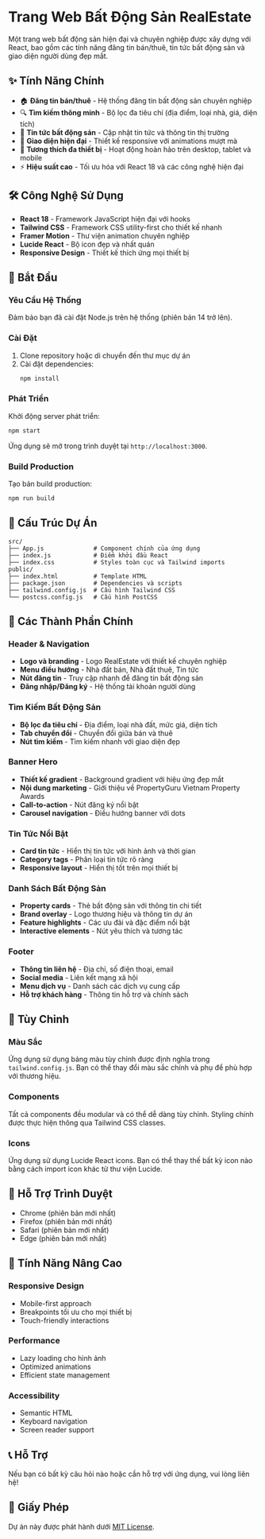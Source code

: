 # Trang Web Bất Động Sản RealEstate

Một trang web bất động sản hiện đại và chuyên nghiệp được xây dựng với React, bao gồm các tính năng đăng tin bán/thuê, tin tức bất động sản và giao diện người dùng đẹp mắt.

## ✨ Tính Năng Chính

- 🏠 **Đăng tin bán/thuê** - Hệ thống đăng tin bất động sản chuyên nghiệp
- 🔍 **Tìm kiếm thông minh** - Bộ lọc đa tiêu chí (địa điểm, loại nhà, giá, diện tích)
- 📰 **Tin tức bất động sản** - Cập nhật tin tức và thông tin thị trường
- 🎨 **Giao diện hiện đại** - Thiết kế responsive với animations mượt mà
- 📱 **Tương thích đa thiết bị** - Hoạt động hoàn hảo trên desktop, tablet và mobile
- ⚡ **Hiệu suất cao** - Tối ưu hóa với React 18 và các công nghệ hiện đại

## 🛠️ Công Nghệ Sử Dụng

- **React 18** - Framework JavaScript hiện đại với hooks
- **Tailwind CSS** - Framework CSS utility-first cho thiết kế nhanh
- **Framer Motion** - Thư viện animation chuyên nghiệp
- **Lucide React** - Bộ icon đẹp và nhất quán
- **Responsive Design** - Thiết kế thích ứng mọi thiết bị

## 🚀 Bắt Đầu

### Yêu Cầu Hệ Thống

Đảm bảo bạn đã cài đặt Node.js trên hệ thống (phiên bản 14 trở lên).

### Cài Đặt

1. Clone repository hoặc di chuyển đến thư mục dự án
2. Cài đặt dependencies:
   ```bash
   npm install
   ```

### Phát Triển

Khởi động server phát triển:
```bash
npm start
```

Ứng dụng sẽ mở trong trình duyệt tại `http://localhost:3000`.

### Build Production

Tạo bản build production:
```bash
npm run build
```

## 📁 Cấu Trúc Dự Án

```
src/
├── App.js              # Component chính của ứng dụng
├── index.js            # Điểm khởi đầu React
├── index.css           # Styles toàn cục và Tailwind imports
public/
├── index.html          # Template HTML
├── package.json        # Dependencies và scripts
├── tailwind.config.js  # Cấu hình Tailwind CSS
└── postcss.config.js   # Cấu hình PostCSS
```

## 🎯 Các Thành Phần Chính

### Header & Navigation
- **Logo và branding** - Logo RealEstate với thiết kế chuyên nghiệp
- **Menu điều hướng** - Nhà đất bán, Nhà đất thuê, Tin tức
- **Nút đăng tin** - Truy cập nhanh để đăng tin bất động sản
- **Đăng nhập/Đăng ký** - Hệ thống tài khoản người dùng

### Tìm Kiếm Bất Động Sản
- **Bộ lọc đa tiêu chí** - Địa điểm, loại nhà đất, mức giá, diện tích
- **Tab chuyển đổi** - Chuyển đổi giữa bán và thuê
- **Nút tìm kiếm** - Tìm kiếm nhanh với giao diện đẹp

### Banner Hero
- **Thiết kế gradient** - Background gradient với hiệu ứng đẹp mắt
- **Nội dung marketing** - Giới thiệu về PropertyGuru Vietnam Property Awards
- **Call-to-action** - Nút đăng ký nổi bật
- **Carousel navigation** - Điều hướng banner với dots

### Tin Tức Nổi Bật
- **Card tin tức** - Hiển thị tin tức với hình ảnh và thời gian
- **Category tags** - Phân loại tin tức rõ ràng
- **Responsive layout** - Hiển thị tốt trên mọi thiết bị

### Danh Sách Bất Động Sản
- **Property cards** - Thẻ bất động sản với thông tin chi tiết
- **Brand overlay** - Logo thương hiệu và thông tin dự án
- **Feature highlights** - Các ưu đãi và đặc điểm nổi bật
- **Interactive elements** - Nút yêu thích và tương tác

### Footer
- **Thông tin liên hệ** - Địa chỉ, số điện thoại, email
- **Social media** - Liên kết mạng xã hội
- **Menu dịch vụ** - Danh sách các dịch vụ cung cấp
- **Hỗ trợ khách hàng** - Thông tin hỗ trợ và chính sách

## 🎨 Tùy Chỉnh

### Màu Sắc
Ứng dụng sử dụng bảng màu tùy chỉnh được định nghĩa trong `tailwind.config.js`. Bạn có thể thay đổi màu sắc chính và phụ để phù hợp với thương hiệu.

### Components
Tất cả components đều modular và có thể dễ dàng tùy chỉnh. Styling chính được thực hiện thông qua Tailwind CSS classes.

### Icons
Ứng dụng sử dụng Lucide React icons. Bạn có thể thay thế bất kỳ icon nào bằng cách import icon khác từ thư viện Lucide.

## 📱 Hỗ Trợ Trình Duyệt

- Chrome (phiên bản mới nhất)
- Firefox (phiên bản mới nhất)
- Safari (phiên bản mới nhất)
- Edge (phiên bản mới nhất)

## 🔧 Tính Năng Nâng Cao

### Responsive Design
- Mobile-first approach
- Breakpoints tối ưu cho mọi thiết bị
- Touch-friendly interactions

### Performance
- Lazy loading cho hình ảnh
- Optimized animations
- Efficient state management

### Accessibility
- Semantic HTML
- Keyboard navigation
- Screen reader support

## 📞 Hỗ Trợ

Nếu bạn có bất kỳ câu hỏi nào hoặc cần hỗ trợ với ứng dụng, vui lòng liên hệ!

## 📄 Giấy Phép

Dự án này được phát hành dưới [MIT License](LICENSE).
